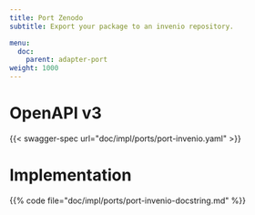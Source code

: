 ```yaml
---
title: Port Zenodo
subtitle: Export your package to an invenio repository.

menu:
  doc:
    parent: adapter-port
weight: 1000
---
```


# OpenAPI v3

{{< swagger-spec url="doc/impl/ports/port-invenio.yaml"  >}}

# Implementation

{{% code file="doc/impl/ports/port-invenio-docstring.md" %}}
